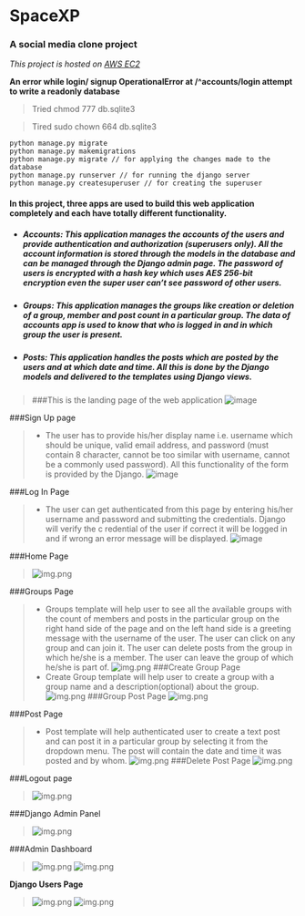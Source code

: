 # SpaceXP
### A social media clone project
_This project is hosted on [AWS EC2](http://ec2-13-235-75-96.ap-south-1.compute.amazonaws.com)_

__An error while login/ signup OperationalError at /^accounts/login
attempt to write a readonly database__
> Tried chmod 777 db.sqlite3

> Tired sudo chown 664 db.sqlite3 
```
python manage.py migrate
python manage.py makemigrations
python manage.py migrate // for applying the changes made to the database
python manage.py runserver // for running the django server
python manage.py createsuperuser // for creating the superuser
```

#### In this project, three apps are used to build this web application completely and each have totally different functionality.
* ##### __Accounts:__  This application manages the accounts of the users and provide authentication and authorization (superusers only). All the account information is stored through the models in the database and can be managed through the Django admin page. The password of users is encrypted with a hash key which uses AES 256-bit encryption even the super user can’t see password of other users.
* ##### __Groups:__ This application manages the groups like creation or deletion of a group, member and post count in a particular group. The data of accounts app is used to know that who is logged in and in which group the user is present.
* ##### __Posts:__ This application handles the posts which are posted by the users and at which date and time. All this is done by the Django models and delivered to the templates using Django views.

>###This is the landing page of the web application
>![image](ss/img.png)

###Sign Up page
>* The user has to provide his/her display name i.e. username which should be unique, valid email address, and password (must contain 8 character,
cannot be too similar with username, cannot be a commonly used password).  All this functionality of the form is provided by the Django.
![image](ss/img_1.png)

###Log In Page
> * The user can get authenticated from this page by entering his/her username and password and submitting the credentials. Django will verify the c
redential of the user if correct it will be logged in and if wrong an error message will be displayed.
![image](ss/img_2.png)

###Home Page
>![img.png](ss/img_3.png)

###Groups Page
> * Groups template will help user to see all the available groups with the count of members and posts in the particular group on the right hand side of the page and on the left hand side is a greeting message with the username of the user. The user can click on any group and can join it. The user can delete posts from the group in which he/she is a member. The user can leave the group of which he/she is part of.
![img.png](ss/img_4.png)
###Create Group Page
> * Create Group template will help user to create a group with a group name and a description(optional) about the group.
![img.png](ss/img_5.png)
###Group Post Page
>![img.png](ss/img_6.png)

###Post Page
> * Post template will help authenticated user to create a text post and can post it in a particular group by selecting it from the dropdown menu. The post will contain the date and time it was posted and by whom.
![img.png](ss/img_7.png)
###Delete Post Page
>![img.png](ss/img_8.png)

###Logout page

>![img.png](ss/img_9.png)

###Django Admin Panel

>![img.png](ss/img_10.png)

###Admin Dashboard

>![img.png](ss/img_11.png)
>![img.png](ss/img_12.png)

__Django Users Page__

>![img.png](ss/img_13.png)
>![img.png](ss/img_14.png)